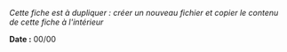 *Cette fiche est à dupliquer : créer un nouveau fichier et copier le contenu de cette fiche à l'intérieur*

**Date :** 00/00

